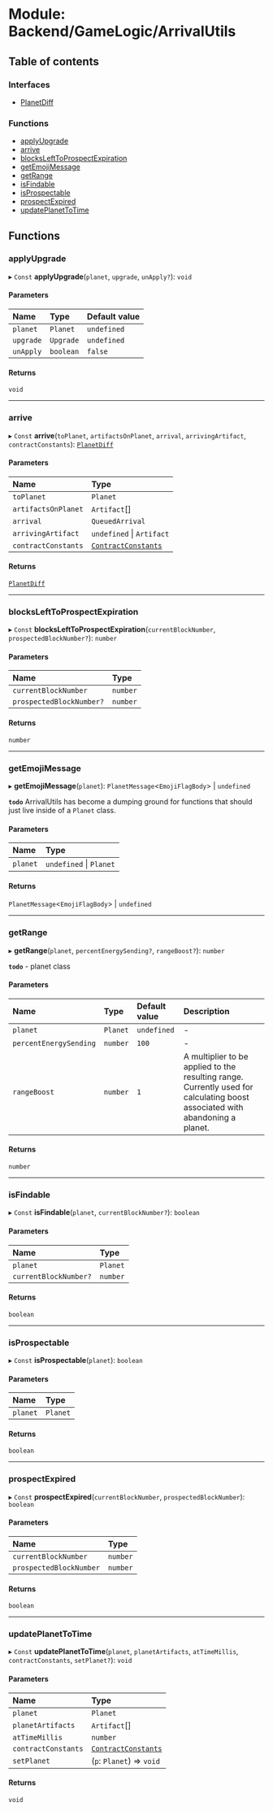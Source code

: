 # Module: Backend/GameLogic/ArrivalUtils

## Table of contents

### Interfaces

- [PlanetDiff](../interfaces/Backend_GameLogic_ArrivalUtils.PlanetDiff.md)

### Functions

- [applyUpgrade](Backend_GameLogic_ArrivalUtils.md#applyupgrade)
- [arrive](Backend_GameLogic_ArrivalUtils.md#arrive)
- [blocksLeftToProspectExpiration](Backend_GameLogic_ArrivalUtils.md#blockslefttoprospectexpiration)
- [getEmojiMessage](Backend_GameLogic_ArrivalUtils.md#getemojimessage)
- [getRange](Backend_GameLogic_ArrivalUtils.md#getrange)
- [isFindable](Backend_GameLogic_ArrivalUtils.md#isfindable)
- [isProspectable](Backend_GameLogic_ArrivalUtils.md#isprospectable)
- [prospectExpired](Backend_GameLogic_ArrivalUtils.md#prospectexpired)
- [updatePlanetToTime](Backend_GameLogic_ArrivalUtils.md#updateplanettotime)

## Functions

### applyUpgrade

▸ `Const` **applyUpgrade**(`planet`, `upgrade`, `unApply?`): `void`

#### Parameters

| Name      | Type      | Default value |
| :-------- | :-------- | :------------ |
| `planet`  | `Planet`  | `undefined`   |
| `upgrade` | `Upgrade` | `undefined`   |
| `unApply` | `boolean` | `false`       |

#### Returns

`void`

---

### arrive

▸ `Const` **arrive**(`toPlanet`, `artifactsOnPlanet`, `arrival`, `arrivingArtifact`, `contractConstants`): [`PlanetDiff`](../interfaces/Backend_GameLogic_ArrivalUtils.PlanetDiff.md)

#### Parameters

| Name                | Type                                                                                             |
| :------------------ | :----------------------------------------------------------------------------------------------- |
| `toPlanet`          | `Planet`                                                                                         |
| `artifactsOnPlanet` | `Artifact`[]                                                                                     |
| `arrival`           | `QueuedArrival`                                                                                  |
| `arrivingArtifact`  | `undefined` \| `Artifact`                                                                        |
| `contractConstants` | [`ContractConstants`](../interfaces/types_darkforest_api_ContractsAPITypes.ContractConstants.md) |

#### Returns

[`PlanetDiff`](../interfaces/Backend_GameLogic_ArrivalUtils.PlanetDiff.md)

---

### blocksLeftToProspectExpiration

▸ `Const` **blocksLeftToProspectExpiration**(`currentBlockNumber`, `prospectedBlockNumber?`): `number`

#### Parameters

| Name                     | Type     |
| :----------------------- | :------- |
| `currentBlockNumber`     | `number` |
| `prospectedBlockNumber?` | `number` |

#### Returns

`number`

---

### getEmojiMessage

▸ **getEmojiMessage**(`planet`): `PlanetMessage`<`EmojiFlagBody`\> \| `undefined`

**`todo`** ArrivalUtils has become a dumping ground for functions that should just live inside of a
`Planet` class.

#### Parameters

| Name     | Type                    |
| :------- | :---------------------- |
| `planet` | `undefined` \| `Planet` |

#### Returns

`PlanetMessage`<`EmojiFlagBody`\> \| `undefined`

---

### getRange

▸ **getRange**(`planet`, `percentEnergySending?`, `rangeBoost?`): `number`

**`todo`** - planet class

#### Parameters

| Name                   | Type     | Default value | Description                                                                                                                  |
| :--------------------- | :------- | :------------ | :--------------------------------------------------------------------------------------------------------------------------- |
| `planet`               | `Planet` | `undefined`   | -                                                                                                                            |
| `percentEnergySending` | `number` | `100`         | -                                                                                                                            |
| `rangeBoost`           | `number` | `1`           | A multiplier to be applied to the resulting range. Currently used for calculating boost associated with abandoning a planet. |

#### Returns

`number`

---

### isFindable

▸ `Const` **isFindable**(`planet`, `currentBlockNumber?`): `boolean`

#### Parameters

| Name                  | Type     |
| :-------------------- | :------- |
| `planet`              | `Planet` |
| `currentBlockNumber?` | `number` |

#### Returns

`boolean`

---

### isProspectable

▸ `Const` **isProspectable**(`planet`): `boolean`

#### Parameters

| Name     | Type     |
| :------- | :------- |
| `planet` | `Planet` |

#### Returns

`boolean`

---

### prospectExpired

▸ `Const` **prospectExpired**(`currentBlockNumber`, `prospectedBlockNumber`): `boolean`

#### Parameters

| Name                    | Type     |
| :---------------------- | :------- |
| `currentBlockNumber`    | `number` |
| `prospectedBlockNumber` | `number` |

#### Returns

`boolean`

---

### updatePlanetToTime

▸ `Const` **updatePlanetToTime**(`planet`, `planetArtifacts`, `atTimeMillis`, `contractConstants`, `setPlanet?`): `void`

#### Parameters

| Name                | Type                                                                                             |
| :------------------ | :----------------------------------------------------------------------------------------------- |
| `planet`            | `Planet`                                                                                         |
| `planetArtifacts`   | `Artifact`[]                                                                                     |
| `atTimeMillis`      | `number`                                                                                         |
| `contractConstants` | [`ContractConstants`](../interfaces/types_darkforest_api_ContractsAPITypes.ContractConstants.md) |
| `setPlanet`         | (`p`: `Planet`) => `void`                                                                        |

#### Returns

`void`
